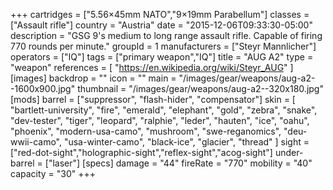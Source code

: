 +++
cartridges = ["5.56×45mm NATO","9×19mm Parabellum"]
classes = ["Assault rifle"]
country = "Austria"
date = "2015-12-06T09:33:30-05:00"
description = "GSG 9's medium to long range assault rifle. Capable of firing 770 rounds per minute."
groupId = 1
manufacturers = ["Steyr Mannlicher"]
operators = ["IQ"]
tags = ["primary weapon","IQ"]
title = "AUG A2"
type = "weapon"
references = [
  "https://en.wikipedia.org/wiki/Steyr_AUG"
]
[images]
  backdrop = ""
  icon = ""
  main = "/images/gear/weapons/aug-a2--1600x900.jpg"
  thumbnail = "/images/gear/weapons/aug-a2--320x180.jpg"
[mods]
  barrel = ["suppressor", "flash-hider", "compensator"]
  skin = [
    "bartlett-university",
    "fire",
    "emerald",
    "elephant",
    "gold",
    "zebra",
    "snake",
    "dev-tester",
    "tiger",
    "leopard",
    "ralphie",
    "leder",
    "hauten",
    "ice",
    "oahu",
    "phoenix",
    "modern-usa-camo",
    "mushroom",
    "swe-reganomics",
    "deu-wwii-camo",
    "usa-winter-camo",
    "black-ice",
    "glacier",
    "thread"
  ]
  sight = ["red-dot-sight","holographic-sight","reflex-sight","acog-sight"]
  under-barrel = ["laser"]
[specs]
  damage = "44"
  fireRate = "770"
  mobility = "40"
  capacity = "30"
+++
